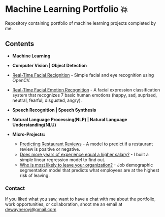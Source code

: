 # Machine Learning Portfolio :boom: 
Repository containing portfolio of machine learning projects completed by me.
## Contents
* **Machine Learning**

* **Computer Vision | Object Detection**

 * [Real-Time Facial Recignition](https://dewayneroy.github.io/FacialRecognition/) - Simple facial and eye recognition using OpenCV.
 * [Real-Time Facial Emotion Recognition](https://dewayneroy.github.io/EmotionRecognition/) - A facial expression classification system that recognizes 7 basic human emotions (happy, sad, suprised, neutral, fearful, disgusted, angry).

* **Speech Recognition | Speech Synthesis**

* **Natural Language Processing(NLP) | Natural Language Understanding(NLU)**  
  
* **Micro-Projects:**
  * [Predicting Restaurant Reviews](https://github.com/dewayneroy/natural-language-processing) - A model to predict if a restaurant review is positive or negative.
  * [Does more years of experience equal a higher salary?](https://github.com/dewayneroy/linear-regression) - I built a simple linear regression model to find out.
  * [Who is most likely to leave your organization?](https://github.com/dewayneroy/ANN) - Job demographic segmentation model that predicts what employees are at the highest risk of leaving. 

### Contact
If you liked what you saw, want to have a chat with me about the portfolio, work opportunities, or collaboration, shoot me an email at [dewayneroyj@gmail.com](dewayneroyj@gmail.com). 
